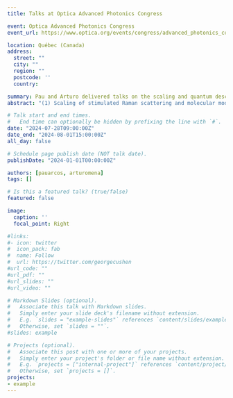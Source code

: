 ```yaml
---
title: Talks at Optica Advanced Photonics Congress

event: Optica Advanced Photonics Congress
event_url: https://www.optica.org/events/congress/advanced_photonics_congress/

location: Québec (Canada)
address:
  street: ""
  city: ""
  region: ""
  postcode: ''
  country:

summary: Pau and Arturo delivered talks on the scaling and quantum description of SRS in gas-filled hollow-core fibres
abstract: "(1) Scaling of stimulated Raman scattering and molecular modulation in hollow anti-resonant fibers; (2) Tavis-Cummings model for frequency up-conversion in gas-filled anti-resonant hollow-core fibers"

# Talk start and end times.
#   End time can optionally be hidden by prefixing the line with `#`.
date: "2024-07-28T09:00:00Z"
date_end: "2024-08-01T15:00:00Z"
all_day: false

# Schedule page publish date (NOT talk date).
publishDate: "2024-01-01T00:00:00Z"

authors: [pauarcos, arturomena]
tags: []

# Is this a featured talk? (true/false)
featured: false

image:
  caption: ''
  focal_point: Right

#links:
#- icon: twitter
#  icon_pack: fab
#  name: Follow
#  url: https://twitter.com/georgecushen
#url_code: ""
#url_pdf: ""
#url_slides: ""
#url_video: ""

# Markdown Slides (optional).
#   Associate this talk with Markdown slides.
#   Simply enter your slide deck's filename without extension.
#   E.g. `slides = "example-slides"` references `content/slides/example-slides.md`.
#   Otherwise, set `slides = ""`.
#slides: example

# Projects (optional).
#   Associate this post with one or more of your projects.
#   Simply enter your project's folder or file name without extension.
#   E.g. `projects = ["internal-project"]` references `content/project/deep-learning/index.md`.
#   Otherwise, set `projects = []`.
projects:
- example
---
```


